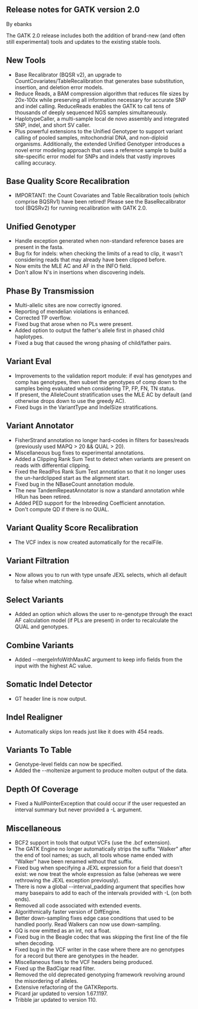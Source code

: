 ## Release notes for GATK version 2.0

By ebanks

<p>The GATK 2.0 release includes both the addition of brand-new (and often still experimental) tools and updates to the existing stable tools.</p>

<h2>New Tools</h2>

<ul><li>Base Recalibrator (BQSR v2), an upgrade to CountCovariates/TableRecalibration that generates base substitution, insertion, and deletion error models.</li>
<li>Reduce Reads, a BAM compression algorithm that reduces file sizes by 20x-100x while preserving all information necessary for accurate SNP and indel calling. ReduceReads enables the GATK to call tens of thousands of deeply sequenced NGS samples simultaneously.</li>
<li>HaplotypeCaller, a multi-sample local de novo assembly and integrated SNP, indel, and short SV caller.</li>
<li>Plus powerful extensions to the Unified Genotyper to support variant calling of pooled samples, mitochondrial DNA, and non-diploid organisms. Additionally, the extended Unified Genotyper introduces a novel error modeling approach that uses a reference sample to build a site-specific error model for SNPs and indels that vastly improves calling accuracy.</li>
</ul><h2>Base Quality Score Recalibration</h2>

<ul><li>IMPORTANT: the Count Covariates and Table Recalibration tools (which comprise BQSRv1) have been retired!  Please see the BaseRecalibrator tool (BQSRv2) for running recalibration with GATK 2.0.</li>
</ul><h2>Unified Genotyper</h2>

<ul><li>Handle exception generated when non-standard reference bases are present in the fasta.</li>
<li>Bug fix for indels: when checking the limits of a read to clip, it wasn't considering reads that may already have been clipped before.</li>
<li>Now emits the MLE AC and AF in the INFO field.</li>
<li>Don't allow N's in insertions when discovering indels.</li>
</ul><h2>Phase By Transmission</h2>

<ul><li>Multi-allelic sites are now correctly ignored.</li>
<li>Reporting of mendelian violations is enhanced.</li>
<li>Corrected TP overflow.</li>
<li>Fixed bug that arose when no PLs were present.</li>
<li>Added option to output the father's allele first in phased child haplotypes.</li>
<li>Fixed a bug that caused the wrong phasing of child/father pairs.</li>
</ul><h2>Variant Eval</h2>

<ul><li>Improvements to the validation report module: if eval has genotypes and comp has genotypes, then subset the genotypes of comp down to the samples being evaluated when considering TP, FP, FN, TN status.</li>
<li>If present, the AlleleCount stratification uses the MLE AC by default (and otherwise drops down to use the greedy AC).</li>
<li>Fixed bugs in the VariantType and IndelSize stratifications.</li>
</ul><h2>Variant Annotator</h2>

<ul><li>FisherStrand annotation no longer hard-codes in filters for bases/reads (previously used MAPQ &gt; 20 &amp;&amp; QUAL &gt; 20).</li>
<li>Miscellaneous bug fixes to experimental annotations.</li>
<li>Added a Clipping Rank Sum Test to detect when variants are present on reads with differential clipping.</li>
<li>Fixed the ReadPos Rank Sum Test annotation so that it no longer uses the un-hardclipped start as the alignment start.</li>
<li>Fixed bug in the NBaseCount annotation module.</li>
<li>The new TandemRepeatAnnotator is now a standard annotation while HRun has been retired.</li>
<li>Added PED support for the Inbreeding Coefficient annotation.</li>
<li>Don't compute QD if there is no QUAL.</li>
</ul><h2>Variant Quality Score Recalibration</h2>

<ul><li>The VCF index is now created automatically for the recalFile.</li>
</ul><h2>Variant Filtration</h2>

<ul><li>Now allows you to run with type unsafe JEXL selects, which all default to false when matching.</li>
</ul><h2>Select Variants</h2>

<ul><li>Added an option which allows the user to re-genotype through the exact AF calculation model (if PLs are present) in order to recalculate the QUAL and genotypes.</li>
</ul><h2>Combine Variants</h2>

<ul><li>Added --mergeInfoWithMaxAC argument to keep info fields from the input with the highest AC value.</li>
</ul><h2>Somatic Indel Detector</h2>

<ul><li>GT header line is now output.</li>
</ul><h2>Indel Realigner</h2>

<ul><li>Automatically skips Ion reads just like it does with 454 reads.</li>
</ul><h2>Variants To Table</h2>

<ul><li>Genotype-level fields can now be specified.</li>
<li>Added the --moltenize argument to produce molten output of the data.</li>
</ul><h2>Depth Of Coverage</h2>

<ul><li>Fixed a NullPointerException that could occur if the user requested an interval summary but never provided a -L argument.</li>
</ul><h2>Miscellaneous</h2>

<ul><li>BCF2 support in tools that output VCFs (use the .bcf extension).</li>
<li>The GATK Engine no longer automatically strips the suffix "Walker" after the end of tool names; as such, all tools whose name ended with "Walker" have been renamed without that suffix.</li>
<li>Fixed bug when specifying a JEXL expression for a field that doesn't exist: we now treat the whole expression as false (whereas we were rethrowing the JEXL exception previously).</li>
<li>There is now a global --interval_padding argument that specifies how many basepairs to add to each of the intervals provided with -L (on both ends).</li>
<li>Removed all code associated with extended events.</li>
<li>Algorithmically faster version of DiffEngine.</li>
<li>Better down-sampling fixes edge case conditions that used to be handled poorly.  Read Walkers can now use down-sampling.</li>
<li>GQ is now emitted as an int, not a float.</li>
<li>Fixed bug in the Beagle codec that was skipping the first line of the file when decoding.</li>
<li>Fixed bug in the VCF writer in the case where there are no genotypes for a record but there are genotypes in the header.</li>
<li>Miscellaneous fixes to the VCF headers being produced.</li>
<li>Fixed up the BadCigar read filter.</li>
<li>Removed the old deprecated genotyping framework revolving around the misordering of alleles.</li>
<li>Extensive refactoring of the GATKReports.</li>
<li>Picard jar updated to version 1.67.1197.</li>
<li>Tribble jar updated to version 110.</li>
</ul>